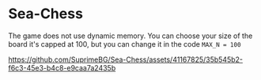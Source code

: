 # Sea-Chess

The game does not use dynamic memory. You can choose your size of the board it's capped at 100,
but you can change it in the code ```MAX_N = 100```


https://github.com/SuprimeBG/Sea-Chess/assets/41167825/35b545b2-f6c3-45e3-b4c8-e9caa7a2435b


